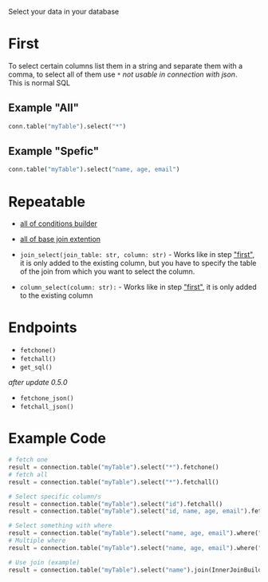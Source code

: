 Select your data in your database

# First
To select certain columns list them in a string and separate them with a comma, to select all of them use `*` _not usable in connection with json_. <br>
This is normal SQL

## Example "All"
```python
conn.table("myTable").select("*")
```
## Example "Spefic"
```python
conn.table("myTable").select("name, age, email")
```

# Repeatable

- [all of conditions builder](https://github.com/princessmiku/MariaDB-SQLBuilder/wiki/Builder---Conditions)
- [all of base join extention](https://github.com/princessmiku/MariaDB-SQLBuilder/wiki/Builder---Base-Join-Extention)

- `join_select(join_table: str, column: str)` - Works like in step ["first"](https://github.com/princessmiku/MariaDB-SQLBuilder/wiki/Builder---Select#first), it is only added to the existing column, but you have to specify the table of the join from which you want to select the column.
- `column_select(column: str):` - Works like in step ["first"](https://github.com/princessmiku/MariaDB-SQLBuilder/wiki/Builder---Select#first), it is only added to the existing column

# Endpoints

- `fetchone()`
- `fetchall()`
- `get_sql()`

_after update 0.5.0_

- `fetchone_json()`
- `fetchall_json()`

# Example Code
```python
# fetch one
result = connection.table("myTable").select("*").fetchone()
# fetch all
result = connection.table("myTable").select("*").fetchall()

# Select specific column/s
result = connection.table("myTable").select("id").fetchall()
result = connection.table("myTable").select("id, name, age, email").fetchall()

# Select something with where
result = connection.table("myTable").select("name, age, email").where("age", 25).fetchall()
# Multiple where
result = connection.table("myTable").select("name, age, email").where("age", 25).where("name", "Helgo").fetchall()

# Use join (example)
result = connection.table("myTable").select("name").join(InnerJoinBuilder("otherTable").condition("id", "otherId")).join_select("otherTable", "note").fetchall()
```